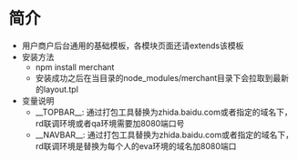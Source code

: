 简介
=======
+ 用户商户后台通用的基础模板，各模块页面还请extends该模板
+ 安装方法
  + npm install merchant
  + 安装成功之后在当目录的node_modules/merchant目录下会拉取到最新的layout.tpl
+ 变量说明
  + \_\_TOPBAR\_\_: 通过打包工具替换为zhida.baidu.com或者指定的域名下，rd联调环境或者qa环境需要加8080端口号
  + \_\_NAVBAR\_\_: 通过打包工具替换为zhida.baidu.com或者指定的域名下，rd联调环境是替换为每个人的eva环境的域名加8080端口

